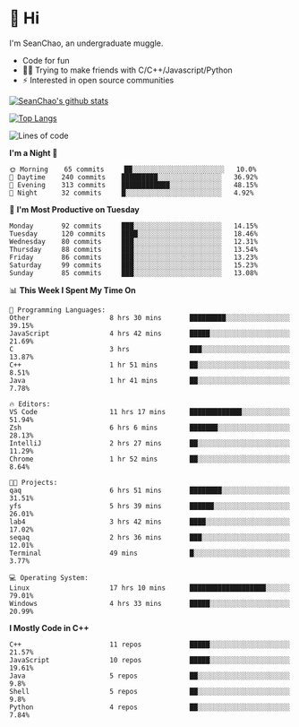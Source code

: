 # 👋 Hi
I'm SeanChao, an undergraduate muggle.

- Code for fun
- 👨‍💻 Trying to make friends with C/C++/Javascript/Python
- ⚡ Interested in open source communities

[![SeanChao's github stats](https://i-github-readme-stats.vercel.app/api?username=seanchao&show_icons=true)](https://github.com/anuraghazra/github-readme-stats)

[![Top Langs](https://i-github-readme-stats.vercel.app/api/top-langs/?username=seanchao&layout=compact)](https://github.com/anuraghazra/github-readme-stats)

<!--START_SECTION:waka-->
![Lines of code](https://img.shields.io/badge/From%20Hello%20World%20I%27ve%20Written-1.9%20million%20lines%20of%20code-blue)

**I'm a Night 🦉** 

```text
🌞 Morning    65 commits     ██░░░░░░░░░░░░░░░░░░░░░░░   10.0% 
🌆 Daytime    240 commits    █████████░░░░░░░░░░░░░░░░   36.92% 
🌃 Evening    313 commits    ████████████░░░░░░░░░░░░░   48.15% 
🌙 Night      32 commits     █░░░░░░░░░░░░░░░░░░░░░░░░   4.92%

```
📅 **I'm Most Productive on Tuesday** 

```text
Monday       92 commits     ███░░░░░░░░░░░░░░░░░░░░░░   14.15% 
Tuesday      120 commits    ████░░░░░░░░░░░░░░░░░░░░░   18.46% 
Wednesday    80 commits     ███░░░░░░░░░░░░░░░░░░░░░░   12.31% 
Thursday     88 commits     ███░░░░░░░░░░░░░░░░░░░░░░   13.54% 
Friday       86 commits     ███░░░░░░░░░░░░░░░░░░░░░░   13.23% 
Saturday     99 commits     ███░░░░░░░░░░░░░░░░░░░░░░   15.23% 
Sunday       85 commits     ███░░░░░░░░░░░░░░░░░░░░░░   13.08%

```


📊 **This Week I Spent My Time On** 

```text
💬 Programming Languages: 
Other                    8 hrs 30 mins       █████████░░░░░░░░░░░░░░░░   39.15% 
JavaScript               4 hrs 42 mins       █████░░░░░░░░░░░░░░░░░░░░   21.69% 
C                        3 hrs               ███░░░░░░░░░░░░░░░░░░░░░░   13.87% 
C++                      1 hr 51 mins        ██░░░░░░░░░░░░░░░░░░░░░░░   8.51% 
Java                     1 hr 41 mins        ██░░░░░░░░░░░░░░░░░░░░░░░   7.78%

🔥 Editors: 
VS Code                  11 hrs 17 mins      █████████████░░░░░░░░░░░░   51.94% 
Zsh                      6 hrs 6 mins        ███████░░░░░░░░░░░░░░░░░░   28.13% 
IntelliJ                 2 hrs 27 mins       ██░░░░░░░░░░░░░░░░░░░░░░░   11.29% 
Chrome                   1 hr 52 mins        ██░░░░░░░░░░░░░░░░░░░░░░░   8.64%

🐱‍💻 Projects: 
qaq                      6 hrs 51 mins       ████████░░░░░░░░░░░░░░░░░   31.51% 
yfs                      5 hrs 39 mins       ██████░░░░░░░░░░░░░░░░░░░   26.01% 
lab4                     3 hrs 42 mins       ████░░░░░░░░░░░░░░░░░░░░░   17.02% 
seqaq                    2 hrs 36 mins       ███░░░░░░░░░░░░░░░░░░░░░░   12.01% 
Terminal                 49 mins             █░░░░░░░░░░░░░░░░░░░░░░░░   3.77%

💻 Operating System: 
Linux                    17 hrs 10 mins      ███████████████████░░░░░░   79.01% 
Windows                  4 hrs 33 mins       █████░░░░░░░░░░░░░░░░░░░░   20.99%

```

**I Mostly Code in C++** 

```text
C++                      11 repos            █████░░░░░░░░░░░░░░░░░░░░   21.57% 
JavaScript               10 repos            █████░░░░░░░░░░░░░░░░░░░░   19.61% 
Java                     5 repos             ██░░░░░░░░░░░░░░░░░░░░░░░   9.8% 
Shell                    5 repos             ██░░░░░░░░░░░░░░░░░░░░░░░   9.8% 
Python                   4 repos             ██░░░░░░░░░░░░░░░░░░░░░░░   7.84%

```



<!--END_SECTION:waka-->
